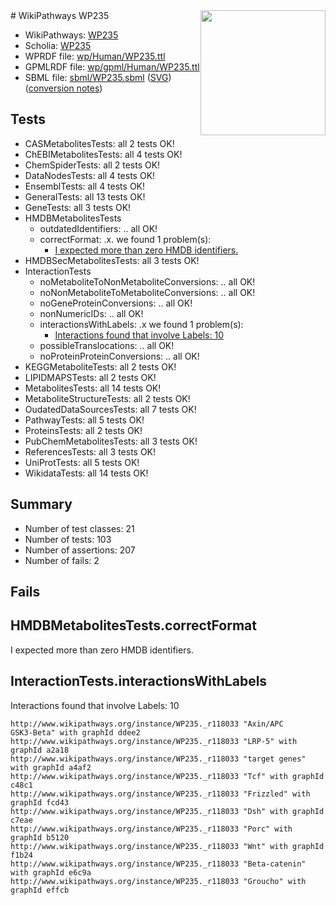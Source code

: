 <img style="float: right; width: 200px" src="../logo.png" />
# WikiPathways WP235

* WikiPathways: [WP235](https://identifiers.org/wikipathways:WP235)
* Scholia: [WP235](https://scholia.toolforge.org/wikipathways/WP235)
* WPRDF file: [wp/Human/WP235.ttl](../wp/Human/WP235.ttl)
* GPMLRDF file: [wp/gpml/Human/WP235.ttl](../wp/gpml/Human/WP235.ttl)
* SBML file: [sbml/WP235.sbml](../sbml/WP235.sbml) ([SVG](../sbml/WP235.svg)) ([conversion notes](../sbml/WP235.txt))

## Tests
* CASMetabolitesTests: all 2 tests OK!
* ChEBIMetabolitesTests: all 4 tests OK!
* ChemSpiderTests: all 2 tests OK!
* DataNodesTests: all 4 tests OK!
* EnsemblTests: all 4 tests OK!
* GeneralTests: all 13 tests OK!
* GeneTests: all 3 tests OK!
* HMDBMetabolitesTests
    * outdatedIdentifiers: .. all OK!
    * correctFormat: .x. we found 1 problem(s):
        * [I expected more than zero HMDB identifiers.](#ad154c1e)
* HMDBSecMetabolitesTests: all 3 tests OK!
* InteractionTests
    * noMetaboliteToNonMetaboliteConversions: .. all OK!
    * noNonMetaboliteToMetaboliteConversions: .. all OK!
    * noGeneProteinConversions: .. all OK!
    * nonNumericIDs: .. all OK!
    * interactionsWithLabels: .x we found 1 problem(s):
        * [Interactions found that involve Labels: 10](#fe97a8b8)
    * possibleTranslocations: .. all OK!
    * noProteinProteinConversions: .. all OK!
* KEGGMetaboliteTests: all 2 tests OK!
* LIPIDMAPSTests: all 2 tests OK!
* MetabolitesTests: all 14 tests OK!
* MetaboliteStructureTests: all 2 tests OK!
* OudatedDataSourcesTests: all 7 tests OK!
* PathwayTests: all 5 tests OK!
* ProteinsTests: all 2 tests OK!
* PubChemMetabolitesTests: all 3 tests OK!
* ReferencesTests: all 3 tests OK!
* UniProtTests: all 5 tests OK!
* WikidataTests: all 14 tests OK!


## Summary

* Number of test classes: 21
* Number of tests: 103
* Number of assertions: 207
* Number of fails: 2

## Fails

<a name="ad154c1e" />

## HMDBMetabolitesTests.correctFormat

I expected more than zero HMDB identifiers.
<a name="fe97a8b8" />

## InteractionTests.interactionsWithLabels

Interactions found that involve Labels: 10
```
http://www.wikipathways.org/instance/WP235._r118033 "Axin/APC
GSK3-Beta" with graphId ddee2
http://www.wikipathways.org/instance/WP235._r118033 "LRP-5" with graphId a2a18
http://www.wikipathways.org/instance/WP235._r118033 "target genes" with graphId a4af2
http://www.wikipathways.org/instance/WP235._r118033 "Tcf" with graphId c48c1
http://www.wikipathways.org/instance/WP235._r118033 "Frizzled" with graphId fcd43
http://www.wikipathways.org/instance/WP235._r118033 "Dsh" with graphId c7eae
http://www.wikipathways.org/instance/WP235._r118033 "Porc" with graphId b5120
http://www.wikipathways.org/instance/WP235._r118033 "Wnt" with graphId f1b24
http://www.wikipathways.org/instance/WP235._r118033 "Beta-catenin" with graphId e6c9a
http://www.wikipathways.org/instance/WP235._r118033 "Groucho" with graphId effcb
```

